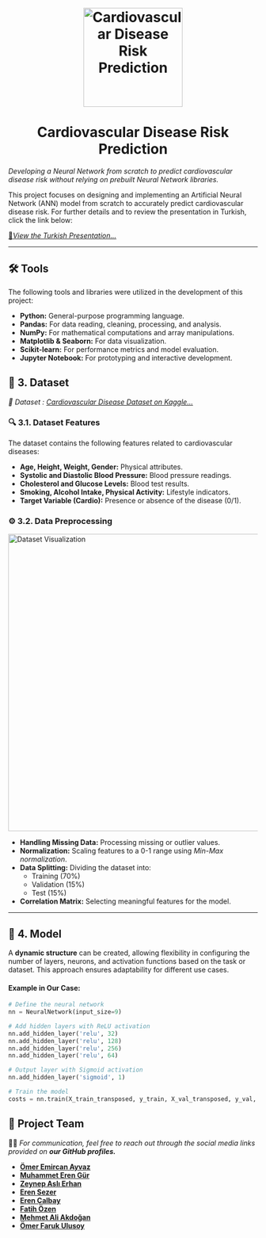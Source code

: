 <h1 align="center">
  <br>
  <a href="https://github.com/omerayvaz/ANN_Coursework/tree/main">
    <img src="https://github.com/omerayvaz/ANN_Coursework/blob/main/Media/img/KOUlogo.png" alt="Cardiovascular Disease Risk Prediction" width="200">
  </a>
  <br><br>
  Cardiovascular Disease Risk Prediction
  <br>
</h1>

*Developing a Neural Network from scratch to predict cardiovascular disease risk without relying on prebuilt Neural Network libraries.*

This project focuses on designing and implementing an Artificial Neural Network (ANN) model from scratch to accurately predict cardiovascular disease risk. For further details and to review the presentation in Turkish, click the link below:

[📂*View the Turkish Presentation...*](https://github.com/omerayvaz/ANN_Coursework/blob/main/CardiovascularDiseaseRiskPredictionUsingArtificialNeuralNetworks.pdf)


---

## 🛠️ Tools

The following tools and libraries were utilized in the development of this project:

- **Python:** General-purpose programming language.
- **Pandas:** For data reading, cleaning, processing, and analysis.
- **NumPy:** For mathematical computations and array manipulations.
- **Matplotlib & Seaborn:** For data visualization.
- **Scikit-learn:** For performance metrics and model evaluation.
- **Jupyter Notebook:** For prototyping and interactive development.


## 📂 3. Dataset

*📌 Dataset : [Cardiovascular Disease Dataset on Kaggle...](https://www.kaggle.com/datasets/akshatshaw7/cardiovascular-disease-dataset)*

### 🔍 3.1. Dataset Features

The dataset contains the following features related to cardiovascular diseases:

- **Age, Height, Weight, Gender:** Physical attributes.
- **Systolic and Diastolic Blood Pressure:** Blood pressure readings.
- **Cholesterol and Glucose Levels:** Blood test results.
- **Smoking, Alcohol Intake, Physical Activity:** Lifestyle indicators.
- **Target Variable (Cardio):** Presence or absence of the disease (0/1).

### ⚙️ 3.2. Data Preprocessing

<img src="https://github.com/omerayvaz/ANN_Coursework/blob/main/Media/Dataset.png" alt="Dataset Visualization" width="600">

- **Handling Missing Data:** Processing missing or outlier values.
- **Normalization:** Scaling features to a 0-1 range using *Min-Max normalization*.
- **Data Splitting:** Dividing the dataset into:
  - Training (70%)
  - Validation (15%)
  - Test (15%)
- **Correlation Matrix:** Selecting meaningful features for the model.

---

## 🤖 4. Model

A **dynamic structure** can be created, allowing flexibility in configuring the number of layers, neurons, and activation functions based on the task or dataset. This approach ensures adaptability for different use cases.  

#### **Example in Our Case:**

```python
# Define the neural network
nn = NeuralNetwork(input_size=9)

# Add hidden layers with ReLU activation
nn.add_hidden_layer('relu', 32)
nn.add_hidden_layer('relu', 128)
nn.add_hidden_layer('relu', 256)
nn.add_hidden_layer('relu', 64)

# Output layer with Sigmoid activation
nn.add_hidden_layer('sigmoid', 1)

# Train the model
costs = nn.train(X_train_transposed, y_train, X_val_transposed, y_val, epochs=300)
```


## **👥 Project Team**

📩📞 *For communication, feel free to reach out through the social media links provided on **our GitHub profiles.***

- **[Ömer Emircan Ayvaz](https://github.com/omerayvaz)**
- **[Muhammet Eren Gür](https://github.com/MuhammetErenGur)**
- **[Zeynep Aslı Erhan](https://github.com/zeynepaslierhan)**
- **[Eren Sezer](https://github.com/Erensz)**
- **[Eren Çalbay](https://github.com/erencalbay)**
- **[Fatih Özen](https://github.com/Fatihozn)**
- **[Mehmet Ali Akdoğan](https://github.com/Mali3215)**
- **[Ömer Faruk Ulusoy](https://github.com/omerulusoy41)**
